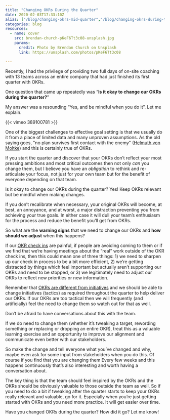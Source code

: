 ```yaml
---
title: "Changing OKRs During the Quarter"
date: 2020-02-03T17:33:10Z
alias: ["/blog/changing-okrs-mid-quarter","/blog/changing-okrs-during-the-quarter"]
categories: blog  
resources:
  - name: cover
    src: brendan-church-pKeF6Tt3c08-unsplash.jpg
    params:
      credit: Photo by Brendan Church on Unsplash
      link: https://unsplash.com/photos/pKeF6Tt3c08

---
```


Recently, I had the privilege of providing two full days of on-site coaching with 13 teams across an entire company that had just finished its first quarter with OKRs.

One question that came up repeatedly was “**Is it okay to change our OKRs during the quarter?**”

My answer was a resounding “Yes, and be mindful when you do it”. Let me explain.

{{< vimeo 389100781 >}}

One of the biggest challenges to effective goal setting is that we usually do it from a place of limited data and many unproven assumptions. As the old saying goes, "no plan survives first contact with the enemy" ([Helmuth von Moltke](https://en.wikipedia.org/wiki/Helmuth_von_Moltke_the_Elder)) and this is certainly true of OKRs. 

If you start the quarter and discover that your OKRs don’t reflect your most pressing ambitions and most critical outcomes then not only _can_ you change them, but I believe you have an _obligation_ to rethink and re-articulate your focus, not just for your own team but for the benefit of everyone depending on that team.

> 
Is it okay to change our OKRs during the quarter? 
Yes! Keep OKRs relevant but be mindful when making changes.

If you don’t recalibrate when necessary, your original OKRs will become, at best, an annoyance, and at worst, a major distraction preventing you from achieving your true goals. In either case it will dull your team’s enthusiasm for the process and reduce the benefit you’ll get from OKRs. 

So what are the **warning signs** that we need to change our OKRs and **how should we adjust** when this happens?

If our [OKR check ins](/blog/a-guide-to-okr-check-ins) are painful, if people are avoiding coming to them or if we find that we’re having meetings about the “real” work outside of the OKR check ins, then this could mean one of three things: 1) we need to sharpen up our check in process to be a bit more efficient, 2) we’re getting distracted by things which feel important but actually aren’t supporting our OKRs and need to be stopped, or 3) we legitimately need to adjust our OKRs to reflect new priorities or new information.

Remember that [OKRs are different from initiatives](/blog/okrs-are-not-tactics) and we should be able to change initiatives (tactics) as required throughout the quarter to help deliver our OKRs. If our OKRs are too tactical then we will frequently (and artificially) feel the need to change them so watch out for that as well.

Don’t be afraid to have conversations about this with the team.

If we do need to change them (whether it’s tweaking a target, rewording something or replacing or dropping an entire OKR), treat this as a valuable learning exercise and an opportunity to improve our alignment and communicate even better with our stakeholders.

So make the change and tell everyone what you’ve changed and why, maybe even ask for some input from stakeholders when you do this. Of course if you find that you are changing them Every few weeks and this happens continuously that’s also interesting and worth having a conversation about. 

The key thing is that the team should feel inspired by the OKRs and the OKRs should be obviously valuable to those outside the team as well. So if you need to do a bit if tweaking after the quarter starts to keep your OKRs really relevant and valuable, go for it. Especially when you’re just getting started with OKRs and you need more practice. It will get easier over time.

Have you changed OKRs during the quarter? How did it go? Let me know!
